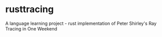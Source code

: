 # rusttracing
A language learning project - rust implementation of Peter Shirley's Ray Tracing in One Weekend
